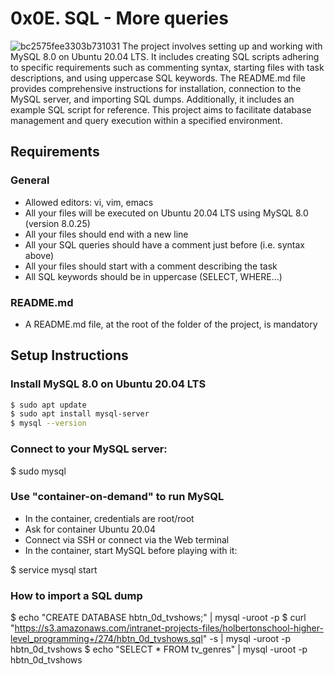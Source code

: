 # 0x0E. SQL - More queries
![bc2575fee3303b731031](https://github.com/Zed-bard/alx-higher_level_programming/assets/132649828/e139af12-4e6e-4c80-9e5f-4951aefb9d1f)
The project involves setting up and working with MySQL 8.0 on Ubuntu 20.04 LTS. It includes creating SQL scripts adhering to specific requirements such as commenting syntax, starting files with task descriptions, and using uppercase SQL keywords. The README.md file provides comprehensive instructions for installation, connection to the MySQL server, and importing SQL dumps. Additionally, it includes an example SQL script for reference. This project aims to facilitate database management and query execution within a specified environment.


## Requirements

### General
- Allowed editors: vi, vim, emacs
- All your files will be executed on Ubuntu 20.04 LTS using MySQL 8.0 (version 8.0.25)
- All your files should end with a new line
- All your SQL queries should have a comment just before (i.e. syntax above)
- All your files should start with a comment describing the task
- All SQL keywords should be in uppercase (SELECT, WHERE…)

### README.md
- A README.md file, at the root of the folder of the project, is mandatory

## Setup Instructions

### Install MySQL 8.0 on Ubuntu 20.04 LTS
```bash
$ sudo apt update
$ sudo apt install mysql-server
$ mysql --version
```

### Connect to your MySQL server:
$ sudo mysql

### Use "container-on-demand" to run MySQL
- In the container, credentials are root/root
- Ask for container Ubuntu 20.04
- Connect via SSH or connect via the Web terminal
- In the container, start MySQL before playing with it:

$ service mysql start

### How to import a SQL dump
$ echo "CREATE DATABASE hbtn_0d_tvshows;" | mysql -uroot -p
$ curl "https://s3.amazonaws.com/intranet-projects-files/holbertonschool-higher-level_programming+/274/hbtn_0d_tvshows.sql" -s | mysql -uroot -p hbtn_0d_tvshows
$ echo "SELECT * FROM tv_genres" | mysql -uroot -p hbtn_0d_tvshows

